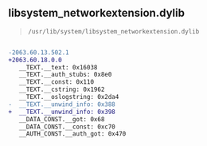 ## libsystem_networkextension.dylib

> `/usr/lib/system/libsystem_networkextension.dylib`

```diff

-2063.60.13.502.1
+2063.60.18.0.0
   __TEXT.__text: 0x16038
   __TEXT.__auth_stubs: 0x8e0
   __TEXT.__const: 0x110
   __TEXT.__cstring: 0x1962
   __TEXT.__oslogstring: 0x2da4
-  __TEXT.__unwind_info: 0x388
+  __TEXT.__unwind_info: 0x398
   __DATA_CONST.__got: 0x68
   __DATA_CONST.__const: 0xc70
   __AUTH_CONST.__auth_got: 0x470

```
